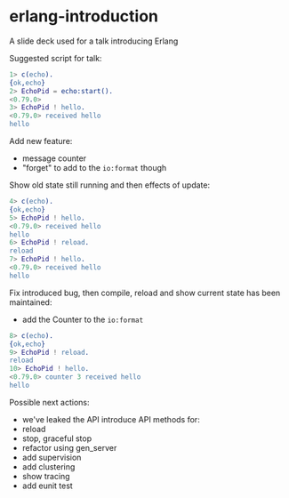 # erlang-introduction
A slide deck used for a talk introducing Erlang


Suggested script for talk:

```erlang
1> c(echo).                 
{ok,echo}
2> EchoPid = echo:start().
<0.79.0>
3> EchoPid ! hello.
<0.79.0> received hello
hello
```

Add new feature:

 - message counter
 - "forget" to add to the `io:format` though

Show old state still running and then effects of update:
  
```erlang
4> c(echo).                 
{ok,echo}
5> EchoPid ! hello.
<0.79.0> received hello
hello
6> EchoPid ! reload.
reload
7> EchoPid ! hello.
<0.79.0> received hello
hello  
```
 
Fix introduced bug, then compile, reload and show current state has been maintained:

 - add the Counter to the `io:format`
  
```erlang
8> c(echo).                 
{ok,echo}
9> EchoPid ! reload.
reload
10> EchoPid ! hello.
<0.79.0> counter 3 received hello
hello
```

Possible next actions:

 -  we've leaked the API introduce API methods for: 
 - reload
 - stop, graceful stop
 - refactor using gen_server
 - add supervision
 - add clustering
 - show tracing
 - add eunit test

